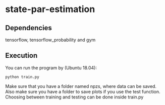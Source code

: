 # state-par-estimation

## Dependencies
tensorflow, tensorflow_probability and gym

## Execution
You can run the program by (Ubuntu 18.04):

```
python train.py
```

Make sure that you have a folder named npzs, where data can be saved. Also make sure you have a folder to save plots if you use the test function.
Choosing between training and testing can be done inside train.py


